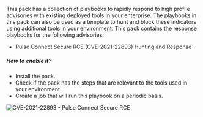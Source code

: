 This pack has a collection of playbooks to rapidly respond to high profile advisories with existing deployed tools in your enterprise. 
The playbooks in this pack can also be used as a template to hunt and block these indicators using additional tools in your environment.
This pack contains the response playbooks for the following advisories:

- Pulse Connect Secure RCE (CVE-2021-22893) Hunting and Response

##### How to enable it?

- Install the pack.
- Check if the pack has the steps that are relevant to the tools used in your environment.
- Create a job that will run this playbook on a periodic basis.


![CVE-2021-22893 - Pulse Connect Secure RCE](https://raw.githubusercontent.com/demisto/content/26dc94e6b3e88bc0e70322e51928f680fc33cc7b/Packs/AdvisoriesResponse/doc_files/CVE-2021-22893_-_Pulse_Connect_Secure_RCE.png)
